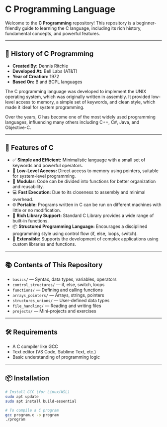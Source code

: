 # C Programming Language

Welcome to the **C Programming** repository! This repository is a beginner-friendly guide to learning the C language, including its rich history, fundamental concepts, and powerful features.

---

## 📜 History of C Programming

- **Created By:** Dennis Ritchie
- **Developed At:** Bell Labs (AT&T)
- **Year of Creation:** 1972
- **Based On:** B and BCPL languages

The C programming language was developed to implement the UNIX operating system, which was originally written in assembly. It provided low-level access to memory, a simple set of keywords, and clean style, which made it ideal for system programming.

Over the years, C has become one of the most widely used programming languages, influencing many others including C++, C#, Java, and Objective-C.

---

## 🚀 Features of C

- ✅ **Simple and Efficient:** Minimalistic language with a small set of keywords and powerful operators.
- 🧠 **Low-Level Access:** Direct access to memory using pointers, suitable for system-level programming.
- 🧱 **Modular:** Code can be divided into functions for better organization and reusability.
- 💻 **Fast Execution:** Due to its closeness to assembly and minimal overhead.
- 🌐 **Portable:** Programs written in C can be run on different machines with little or no modification.
- 🔧 **Rich Library Support:** Standard C Library provides a wide range of built-in functions.
- 📦 **Structured Programming Language:** Encourages a disciplined programming style using control flow (if, else, loops, switch).
- 🧩 **Extensible:** Supports the development of complex applications using custom libraries and functions.

---

## 📚 Contents of This Repository

- `basics/` — Syntax, data types, variables, operators
- `control_structures/` — if, else, switch, loops
- `functions/` — Defining and calling functions
- `arrays_pointers/` — Arrays, strings, pointers
- `structures_unions/` — User-defined data types
- `file_handling/` — Reading and writing files
- `projects/` — Mini-projects and exercises

---

## 🛠 Requirements

- A C compiler like GCC
- Text editor (VS Code, Sublime Text, etc.)
- Basic understanding of programming logic

---

## 📦 Installation

```bash
# Install GCC (for Linux/WSL)
sudo apt update
sudo apt install build-essential

# To compile a C program
gcc program.c -o program
./program
